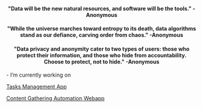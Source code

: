 
<h4 align="center">"Data will be the new natural resources, and software will be the tools." -Anonymous</h4>
<h4 align="center">"While the universe marches toward entropy to its death, data algorithms stand as our defiance, carving order from chaos." -Anonymous</h4>
<h4 align="center">"Data privacy and anonymity cater to two types of users: those who protect their information, and those who hide from accountability. Choose to protect, not to hide." -Anonymous</h4>
- I’m currently working on <br />

[Tasks Management App](https://github.com/hieudku/TasksManagementApp.git)  

[Content Gathering Automation Webapp](https://github.com/hieudku/content-gathering-automation-webapp--REACT-Firebase.git)




  



